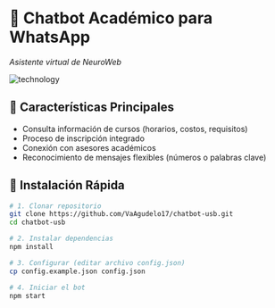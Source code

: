 # 🤖 Chatbot Académico para WhatsApp  
*Asistente virtual de NeuroWeb*  

![technology](https://github.com/user-attachments/assets/985c4b4a-65bf-4a0a-944a-997fd239602f)


## 🌟 Características Principales  
- Consulta información de cursos (horarios, costos, requisitos)  
- Proceso de inscripción integrado  
- Conexión con asesores académicos  
- Reconocimiento de mensajes flexibles (números o palabras clave)  

## 🚀 Instalación Rápida  

```bash
# 1. Clonar repositorio
git clone https://github.com/VaAgudelo17/chatbot-usb.git
cd chatbot-usb

# 2. Instalar dependencias
npm install

# 3. Configurar (editar archivo config.json)
cp config.example.json config.json

# 4. Iniciar el bot
npm start
